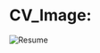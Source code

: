 # CV_Image:

![Resume](https://user-images.githubusercontent.com/99129061/156877156-1c423c3c-ddf9-471b-96a7-c0c51a281fe9.png)
